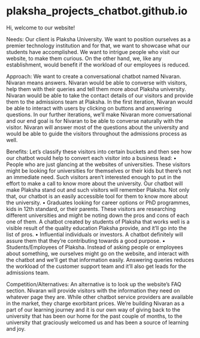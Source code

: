 # plaksha_projects_chatbot.github.io
Hi, welcome to our website!

Needs:
Our client is Plaksha University. We want to position ourselves as a premier technology institution and for that, we want to showcase what our students have accomplished. We want to intrigue people who visit our website, to make them curious. On the other hand, we, like any establishment, would benefit if the workload of our employees is reduced. 

Approach:
We want to create a conversational chatbot named Nivaran. Nivaran means answers. Nivaran would be able to converse with visitors, help them with their queries and tell them more about Plaksha university. Nivaran would be able to take the contact details of our visitors and provide them to the admissions team at Plaksha. 
In the first iteration, Nivaran would be able to interact with users by clicking on buttons and answering questions. In our further iterations, we’ll make Nivaran more conversational and our end goal is for Nivaran to be able to converse naturally with the visitor.
Nivaran will answer most of the questions about the university and would be able to guide the visitors throughout the admissions process as well.


Benefits:
Let’s classify these visitors into certain buckets and then see how our chatbot would help to convert each visitor into a business lead:
•	People who are just glancing at the websites of universities. These visitors might be looking for universities for themselves or their kids but there’s not an immediate need. Such visitors aren’t interested enough to put in the effort to make a call to know more about the university. Our chatbot will make Plaksha stand out and such visitors will remember Plaksha. Not only that, our chatbot is an easily accessible tool for them to know more about the university. 
•	Graduates looking for career options or PhD programmes, kids in 12th standard, or their parents. These visitors are researching different universities and might be noting down the pros and cons of each one of them. A chatbot created by students of Plaksha that works well is a visible result of the quality education Plaksha provide, and it’ll go into the list of pros.
•	Influential individuals or investors. A chatbot definitely will assure them that they’re contributing towards a good purpose. 
•	Students/Employees of Plaksha. Instead of asking people or employees about something, we ourselves might go on the website, and interact with the chatbot and we’ll get that information easily. 
Answering queries reduces the workload of the customer support team and it’ll also get leads for the admissions team.


Competition/Alternatives:
An alternative is to look up the website’s FAQ section. Nivaran will provide visitors with the information they need on whatever page they are. While other chatbot service providers are available in the market, they charge exorbitant prices. We’re building Nivaran as a part of our learning journey and it is our own way of giving back to the university that has been our home for the past couple of months, to the university that graciously welcomed us and has been a source of learning and joy. 
